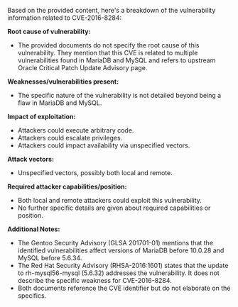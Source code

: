 Based on the provided content, here's a breakdown of the vulnerability information related to CVE-2016-8284:

**Root cause of vulnerability:**
- The provided documents do not specify the root cause of this vulnerability. They mention that this CVE is related to multiple vulnerabilities found in MariaDB and MySQL and refers to upstream Oracle Critical Patch Update Advisory page.

**Weaknesses/vulnerabilities present:**
- The specific nature of the vulnerability is not detailed beyond being a flaw in MariaDB and MySQL.

**Impact of exploitation:**
- Attackers could execute arbitrary code.
- Attackers could escalate privileges.
- Attackers could impact availability via unspecified vectors.

**Attack vectors:**
-  Unspecified vectors, possibly both local and remote.

**Required attacker capabilities/position:**
- Both local and remote attackers could exploit this vulnerability.
- No further specific details are given about required capabilities or position.

**Additional Notes:**
- The Gentoo Security Advisory (GLSA 201701-01) mentions that the identified vulnerabilities affect versions of MariaDB before 10.0.28 and MySQL before 5.6.34.
- The Red Hat Security Advisory (RHSA-2016:1601) states that the update to rh-mysql56-mysql (5.6.32) addresses the vulnerability. It does not describe the specific weakness for CVE-2016-8284.
- Both documents reference the CVE identifier but do not elaborate on the specifics.